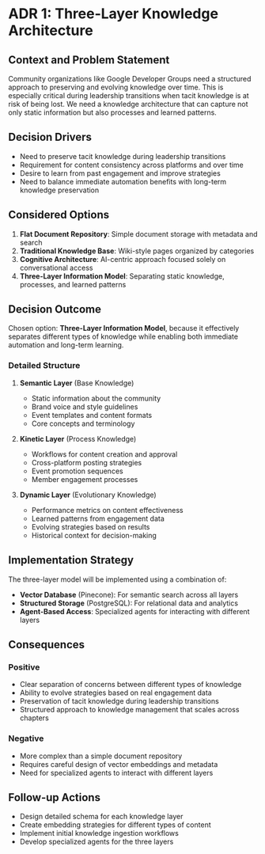 # ADR 1: Three-Layer Knowledge Architecture

## Context and Problem Statement

Community organizations like Google Developer Groups need a structured approach to preserving and evolving knowledge over time. This is especially critical during leadership transitions when tacit knowledge is at risk of being lost. We need a knowledge architecture that can capture not only static information but also processes and learned patterns.

## Decision Drivers

- Need to preserve tacit knowledge during leadership transitions
- Requirement for content consistency across platforms and over time
- Desire to learn from past engagement and improve strategies
- Need to balance immediate automation benefits with long-term knowledge preservation

## Considered Options

1. **Flat Document Repository**: Simple document storage with metadata and search
2. **Traditional Knowledge Base**: Wiki-style pages organized by categories
3. **Cognitive Architecture**: AI-centric approach focused solely on conversational access
4. **Three-Layer Information Model**: Separating static knowledge, processes, and learned patterns

## Decision Outcome

Chosen option: **Three-Layer Information Model**, because it effectively separates different types of knowledge while enabling both immediate automation and long-term learning.

### Detailed Structure

1. **Semantic Layer** (Base Knowledge)
   - Static information about the community
   - Brand voice and style guidelines
   - Event templates and content formats
   - Core concepts and terminology

2. **Kinetic Layer** (Process Knowledge)
   - Workflows for content creation and approval
   - Cross-platform posting strategies
   - Event promotion sequences
   - Member engagement processes

3. **Dynamic Layer** (Evolutionary Knowledge)
   - Performance metrics on content effectiveness
   - Learned patterns from engagement data
   - Evolving strategies based on results
   - Historical context for decision-making

## Implementation Strategy

The three-layer model will be implemented using a combination of:

- **Vector Database** (Pinecone): For semantic search across all layers
- **Structured Storage** (PostgreSQL): For relational data and analytics
- **Agent-Based Access**: Specialized agents for interacting with different layers

## Consequences

### Positive

- Clear separation of concerns between different types of knowledge
- Ability to evolve strategies based on real engagement data
- Preservation of tacit knowledge during leadership transitions
- Structured approach to knowledge management that scales across chapters

### Negative

- More complex than a simple document repository
- Requires careful design of vector embeddings and metadata
- Need for specialized agents to interact with different layers

## Follow-up Actions

- Design detailed schema for each knowledge layer
- Create embedding strategies for different types of content
- Implement initial knowledge ingestion workflows
- Develop specialized agents for the three layers
